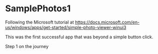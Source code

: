 # SamplePhotos1

Following the Microsoft tutorial at https://docs.microsoft.com/en-us/windows/apps/get-started/simple-photo-viewer-winui3

This was the first successful app that was beyond a simple button click.

Step 1 on the journey
